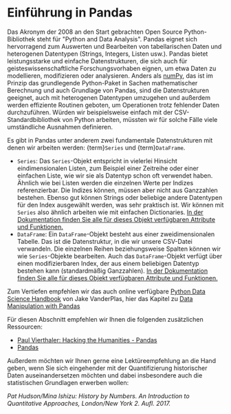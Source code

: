 # Einführung in Pandas

Das Akronym der 2008 an den Start gebrachten Open Source Python-Bibliothek steht für "Python and Data Analysis". Pandas eignet sich hervorragend zum Auswerten und Bearbeiten von tabellarischen Daten und heterogenen Datentypen (Strings, Integers, Listen usw.). Pandas bietet leistungsstarke und einfache Datenstrukturen, die sich auch für geisteswissenschaftliche Forschungsvorhaben eignen, um etwa Daten zu modellieren, modifizieren oder analysieren. Anders als [numPy](https://numpy.org/), das ist im Prinzip das grundlegende Python-Paket in Sachen mathematischer Berechnung und auch Grundlage von Pandas, sind die Datenstrukturen geeignet, auch mit heterogenen Datentypen umzugehen und außerdem werden effiziente Routinen geboten, um Operationen trotz fehlender Daten durchzuführen. Würden wir beispielsweise einfach mit der CSV-Standardbibliothek von Python arbeiten, müssten wir für solche Fälle viele umständliche Ausnahmen definieren. 

Es gibt in Pandas unter anderem zwei fundamentale Datenstrukturen mit denen wir arbeiten werden: {term}`Series` und {term}`DataFrame`.
- `Series`: Das `Series`-Objekt entspricht in vielerlei Hinsicht eindimensionalen Listen, zum Beispiel einer Zeitreihe oder einer einfachen Liste, wie wir sie als Datentyp schon oft verwendet haben. Ähnlich wie bei Listen werden die einzelnen Werte per Indizes referenzierbar. Die Indizes können, müssen aber nicht aus Ganzzahlen bestehen. Ebenso gut können Strings oder beliebige andere Datentypen für den Index ausgewählt werden, was sehr praktisch ist. Wir können mit `Series` also ähnlich arbeiten wie mit einfachen Dictionaries. [In der Dokumentation finden Sie alle für dieses Objekt verfügbaren Attribute und Funktionen.](https://pandas.pydata.org/pandas-docs/stable/reference/series.html)
- `DataFrame`: Ein ``DataFrame``-Objekt besteht aus einer zweidimensionalen Tabelle. Das ist die Datenstruktur, in die wir unsere CSV-Datei verwandeln. Die einzelnen Reihen beziehungsweise Spalten können wir wie `Series`-Objekte bearbeiten. Auch das `DataFrame`-Objekt verfügt über einen modifizierbaren Index, der aus einem beliebigen Datentyp bestehen kann (standardmäßig Ganzzahlen). [In der Dokumentation finden Sie alle für dieses Objekt verfügbaren Attribute und Funktionen.](https://pandas.pydata.org/pandas-docs/stable/reference/frame.html)

Zum Vertiefen empfehlen wir das auch online verfügbare [Python Data Science Handbook](https://jakevdp.github.io/PythonDataScienceHandbook/) von  Jake VanderPlas, hier das Kapitel zu [Data Manipulation with Pandas](https://jakevdp.github.io/PythonDataScienceHandbook/03.00-introduction-to-pandas.html) 

Für diesen Abschnitt empfehlen wir Ihnen die folgenden zusätzlichen Ressourcen:

- [Paul Vierthaler: Hacking the Humanities - Pandas](https://www.youtube.com/watch?v=PETtn98dKaw&list=PL6kqrM2i6BPIpEF5yHPNkYhjHm-FYWh17&index=15)
- [Pandas](https://pandas.pydata.org/pandas-docs/stable/reference/index.html)

Außerdem möchten wir Ihnen gerne eine Lektüreempfehlung an die Hand geben, wenn Sie sich eingehender mit der Quantifizierung historischer Daten auseinandersetzen möchten und dabei insbesondere auch die statistischen Grundlagen erwerben wollen:

*Pat Hudson/Mina Ishizu: History by Numbers. An Introduction to Quantitative Approaches, London/New York 2. Aufl. 2017.*